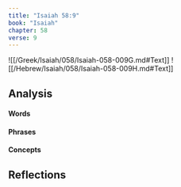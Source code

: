 ```yaml
---
title: "Isaiah 58:9"
book: "Isaiah"
chapter: 58
verse: 9
---
```

![[/Greek/Isaiah/058/Isaiah-058-009G.md#Text]]
![[/Hebrew/Isaiah/058/Isaiah-058-009H.md#Text]]

## Analysis

#### Words

#### Phrases

#### Concepts

## Reflections
